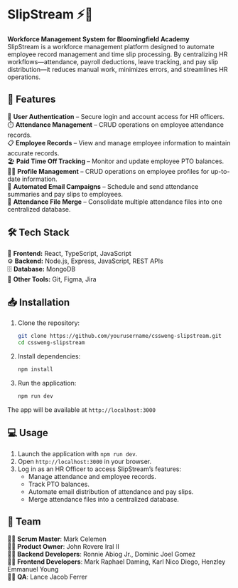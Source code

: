 # SlipStream ⚡️💼

**Workforce Management System for Bloomingfield Academy**  
SlipStream is a workforce management platform designed to automate employee record management and time slip processing. By centralizing HR workflows—attendance, payroll deductions, leave tracking, and pay slip distribution—it reduces manual work, minimizes errors, and streamlines HR operations.  

## 🚀 Features  

🔐 **User Authentication** – Secure login and account access for HR officers.  
⏱️ **Attendance Management** – CRUD operations on employee attendance records.  
📋 **Employee Records** – View and manage employee information to maintain accurate records.  
🏖️ **Paid Time Off Tracking** – Monitor and update employee PTO balances.  
🧑‍💼 **Profile Management** – CRUD operations on employee profiles for up-to-date information.  
📧 **Automated Email Campaigns** – Schedule and send attendance summaries and pay slips to employees.  
📂 **Attendance File Merge** – Consolidate multiple attendance files into one centralized database.  

## 🛠️ Tech Stack  

🎨 **Frontend:** React, TypeScript, JavaScript  
⚙️ **Backend:** Node.js, Express, JavaScript, REST APIs  
🗄️ **Database:** MongoDB  
🔨 **Other Tools:** Git, Figma, Jira  

## 📥 Installation  

1. Clone the repository:  
   ```bash
   git clone https://github.com/yourusername/cssweng-slipstream.git
   cd cssweng-slipstream
   ```
2. Install dependencies:
   ```bash
   npm install
   ```
3. Run the application:
   ```bash
   npm run dev
   ```

The app will be available at `http://localhost:3000`

## 💻 Usage

1. Launch the application with `npm run dev`.
2. Open `http://localhost:3000` in your browser.
3. Log in as an HR Officer to access SlipStream’s features:
   - Manage attendance and employee records.  
   - Track PTO balances.  
   - Automate email distribution of attendance and pay slips.  
   - Merge attendance files into a centralized database.  

## 👥 Team

🧑‍💻 **Scrum Master**: Mark Celemen  
🧑‍💻 **Product Owner**: John Rovere Iral II  
🧑‍💻 **Backend Developers**: Ronnie Abiog Jr., Dominic Joel Gomez  
🧑‍💻 **Frontend Developers**: Mark Raphael Daming, Karl Nico Diego, Henzley Emmanuel Young  
🧑‍💻 **QA**: Lance Jacob Ferrer  
